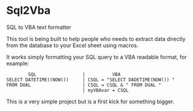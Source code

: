 # Sql2Vba
SQL to VBA text formatter

This tool is being built to help people who needs to extract data directly from the database to your Excel sheet using macros.

It works simply formatting your SQL query to a VBA readable format, for example:

            SQL                 |          VBA
    SELECT DATETIME((NOW())     | CSQL = "SELECT DADETIME(NOW()) "
    FROM DUAL                   | CSQL = CSQL & " FROM DUAL "
                                | myVBAvar = CSQL
                                
                                
This is a very simple project but is a first kick for something bigger.
